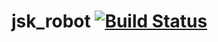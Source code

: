 jsk_robot [![Build Status](https://travis-ci.org/jsk-ros-pkg/jsk_robot.png?branch=master)](https://travis-ci.org/jsk-ros-pkg/jsk_robot)
=========
